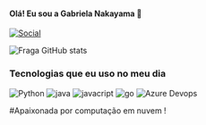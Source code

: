 
#### Olá! Eu sou a Gabriela Nakayama 👋

[![Social](https://img.shields.io/badge/LinkedIn-0077B5?style=for-the-badge&logo=linkedin&logoColor=white)](https://www.linkedin.com/in/gabriela-nakayama-3397a0122/)

![Fraga GitHub stats](https://github-readme-stats.vercel.app/api?username=Nakayamax&show_icons=true&theme=dracula&count_private=true)


### Tecnologias que eu uso no meu dia

<div style="display: inline_block"br/>
<Img alinhar="centro" alt="Python" altura = "30" largura = " 40 " src="https://img.shields.io/badge/Python-14354C?style=for-the-badge&logo=python&logoColor=white"/>
<Img alinar="center" alt="java" altura = "30" largura = " 40 " src="https://img.shields.io/badge/Java-ED8B00?style=for-the-badge&logo=openjdk&logoColor=white"/>
<Img alinhar="center" alt="javacript" altura = "30" largura = " 40 " src="https://img.shields.io/badge/JavaScript-323330?style=for-the-badge&logo=javascript&logoColor=F7DF1E"/>
<Img alinhar="center" alt="go" altura = "30" largura = " 40 " src="https://img.shields.io/badge/Go-00ADD8?style=for-the-badge&logo=go&logoColor=white"/>
<Img alinhar="center" alt="Azure Devops" altura = "30" largura = " 40 " src="https://img.shields.io/badge/Azure_DevOps-0078D7?style=for-the-badge&logo=azure-devops&logoColor=white"/>

#Apaixonada por computação em nuvem !

